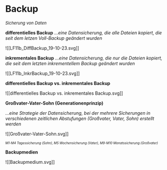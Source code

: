# Backup

<font size= 2>*Sicherung von Daten*</font>

**differentielles Backup**
*...eine Datensicherung, die alle Dateien kopiert, die seit dem letzen Voll-Backup geändert wurden*

![[LF11b_DiffBackup_19-10-23.svg]]
</br>



**inkrementales Backup**
*...eine Datensicherung, die nur die Dateien kopiert, die seit dem letzten inkrementellem Backup geändert wurden*

![[LF11b_InkrBackup_19-10-23.svg]]
</br>

**differentielles Backup vs. inkrementales Backup**

![[differentielles Backup vs. inkrementales Backup.svg]]
</br>

**Großvater-Vater-Sohn (Generationenprinzip)**

*...eine Strategie der Datensicherung, bei der mehrere Sicherungen in verschiedenen zeitlichen Abstufungen (Großvater, Vater, Sohn) erstellt werden*

![[Großvater-Vater-Sohn.svg]]

<font size=1>*M1-M4 Tagessicherung (Sohn), M5 Wochensicherung (Vater), M9-M10 Monatssicherung (Großvater)*
</font>

**Backupmedien**

![[Backupmedium.svg]]

